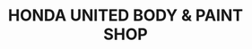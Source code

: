 ---
title: "HONDA UNITED BODY & PAINT SHOP"
url: /karachi/honda-united-body-and-paint-shop/
shop: car repair
---
